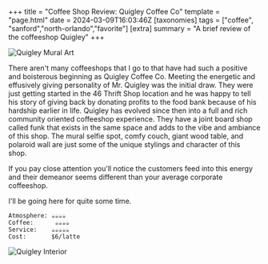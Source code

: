 +++
title = "Coffee Shop Review: Quigley Coffee Co"
template = "page.html"
date = 2024-03-09T16:03:46Z
[taxonomies]
tags = ["coffee", "sanford","north-orlando","favorite"]
[extra]
summary = "A brief review of the coffeeshop Quigley"
+++


![Quigley Mural Art](/images/coffee/quigley_1.jpg)

There aren't many coffeeshops that I go to that have had such a positive and boisterous beginning as Quigley Coffee Co. Meeting the energetic and effusively giving personality of Mr. Quigley was the initial draw. They were just getting started in the 46 Thrift Shop location and he was happy to tell his story of giving back by donating profits to the food bank because of his hardship earlier in life. 
Quigley has evolved since then into a full and rich community oriented coffeeshop experience. They have a joint board shop called funk that exists in the same space and adds to the vibe and ambiance of this shop. The mural selfie spot, comfy couch, giant wood table, and polaroid wall are just some of the unique stylings and character of this shop. 

If you pay close attention you'll notice the customers feed into this energy and their demeanor seems different than your average corporate coffeeshop. 

I'll be going here for quite some time. 

```
Atmosphere: ☕☕☕☕
Coffee:      ☕☕☕☕  
Service:    ☕☕☕☕☕  
Cost:       $6/latte  
```
![Quigley Interior](/images/coffee/quigley_2.jpg)
